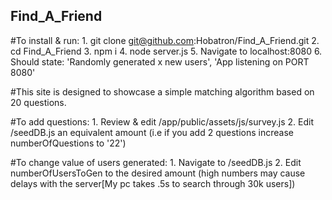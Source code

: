 ## Find_A_Friend

#To install & run:
    1. git clone git@github.com:Hobatron/Find_A_Friend.git
    2. cd Find_A_Friend
    3. npm i
    4. node server.js
    5. Navigate to localhost:8080
    6. Should state: 'Randomly generated x new users', 'App listening on PORT 8080'

#This site is designed to showcase a simple matching algorithm based on 20 questions.

#To add questions:
    1. Review & edit /app/public/assets/js/survey.js
    2. Edit /seedDB.js an equivalent amount (i.e if you add 2 questions increase numberOfQuestions to '22')

#To change value of users generated:
    1. Navigate to /seedDB.js
    2. Edit numberOfUsersToGen to the desired amount (high numbers may cause delays with the server[My pc takes .5s to search through 30k users])
